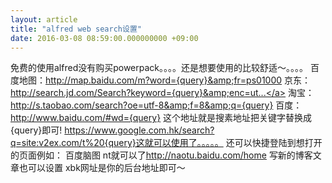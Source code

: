 ```yaml
---
layout: article
title: "alfred web search设置"
date: 2016-03-08 08:59:00.000000000 +09:00
---
```


免费的使用alfred没有购买powerpack。。。。还是想要使用的比较舒适～。。。。
百度地图：<a href="http://map.baidu.com/m?word={query}&amp;fr=ps01000">http://map.baidu.com/m?word={query}&amp;fr=ps01000</a>
京东：<a href="http://search.jd.com/Search?keyword={query}&amp;enc=utf-8">http://search.jd.com/Search?keyword={query}&amp;enc=ut...</a>
淘宝：http://s.taobao.com/search?oe=utf-8&amp;f=8&amp;q={query}
百度：<a href="http://www.baidu.com/#wd={query}%20">
http://www.baidu.com/#wd={query}</a>
这个地址就是搜素地址把关键字替换成{query}即可!
https://www.google.com.hk/search?q=site:v2ex.com/t%20{query}这就可以使用了。。。。。
还可以快捷登陆到想打开的页面例如：
百度脑图 nt就可以了<a href="http://naotu.baidu.com/home">http://naotu.baidu.com/home</a>
写新的博客文章也可以设置 xbk网址是你的后台地址即可～


